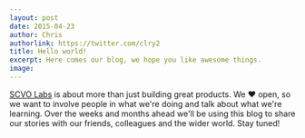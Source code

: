 ```yaml
---
layout: post
date: 2015-04-23
author: Chris
authorlink: https://twitter.com/clry2
title: Hello world!
excerpt: Here comes our blog, we hope you like awesome things.
image: 
---
```


[SCVO Labs](http://labs.scvo.org.uk/) is about more than just building great products. We &#10084; open, so we want to involve people in what we're doing and talk about what we're learning. Over the weeks and months ahead we'll be using this blog to share our stories with our friends, colleagues and the wider world. Stay tuned!